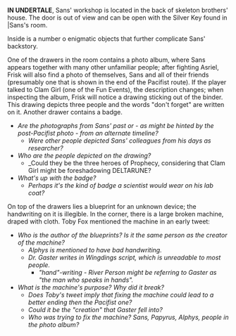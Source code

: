 **IN UNDERTALE**, Sans' workshop is located in the back of skeleton brothers' house. The door is out of view and can be open with the Silver Key found in <a onclick="loadFile('Sans\' Room.md')">|Sans's room</a>.

Inside is a number o enigmatic objects that further complicate Sans' backstory.

One of the drawers in the room contains a photo album, where Sans appears together with many other unfamiliar people; after fighting <a onclick="loadFile('Asriel.md')">Asriel</a>, Frisk will also find a photo of themselves, Sans and all of their friends (presumably one that is shown in the end of the Pacifist route). If the player talked to Clam Girl (one of the <a onclick="loadFile('Fun Events.md')">Fun Events</a>), the description changes; when inspecting the album, Frisk will notice a drawing sticking out of the binder. This drawing depicts three people and the words "<a onclick="loadFile('don\'t forget.md')">don't forget</a>" are written on it.
Another drawer contains a badge.
- _Are the photographs from Sans' past or - as might be hinted by the post-Pacifist photo - from an alternate timeline?_
	- _Were other people depicted Sans' colleagues from his days as researcher?_
- _Who are the people depicted on the drawing?_
	- _Could they be the three heroes of <a onclick="loadFile('Prophecy.md')">Prophecy</a>, considering that Clam Girl might be foreshadowing DELTARUNE?
- _What's up with the badge?_
	- _Perhaps it's the kind of badge a scientist would wear on his lab coat?_

On top of the drawers lies a blueprint for an unknown device; the handwriting on it is illegible.
In the corner, there is a large
broken machine, draped with cloth.
Toby Fox mentioned the machine in an early tweet:

- _Who is the author of the blueprints? Is it the same person as the creator of the machine?_
	- _<a onclick="loadFile('Alphys.md')">Alphys</a> is mentioned to have bad handwriting._
	- _Dr. Gaster writes in Wingdings script, which is unreadable to most people._
		- _"hand"-writing - <a onclick="loadFile('River Person.md')">River Person</a> might be referring to Gaster as "the man who speaks in hands"._
- _What is the machine's purpose? Why did it break?_
	- _Does Toby's tweet imply that fixing the machine could lead to a better ending then the Pacifist one?_
	- _Could it be the "creation" that Gaster fell into?_
	- _Who was trying to fix the machine? Sans, Papyrus, Alphys, people in the photo album?_